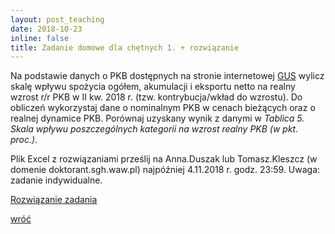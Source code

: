 ```yaml
---
layout: post_teaching
date: 2018-10-23
inline: false
title: Zadanie domowe dla chętnych 1. + rozwiązanie
---
```

Na podstawie danych o PKB dostępnych na stronie internetowej <a target="_blank" rel="noopener noreferrer" href="https://stat.gov.pl">GUS</a> wylicz skalę wpływu spożycia ogółem, akumulacji i eksportu netto na realny wzrost r/r PKB w II kw. 2018 r. (tzw. kontrybucja/wkład do wzrostu). Do obliczeń wykorzystaj dane o nominalnym PKB w cenach bieżących oraz o realnej dynamice PKB. Porównaj uzyskany wynik z danymi w <i>Tablica 5. Skala wpływu poszczególnych kategorii na wzrost realny PKB (w pkt. proc.)</i>.

Plik Excel z rozwiązaniami prześlij na Anna.Duszak lub Tomasz.Kleszcz (w domenie doktorant.sgh.waw.pl) najpóźniej 4.11.2018 r. godz. 23:59. Uwaga: zadanie indywidualne.

<a target="_blank" rel="noopener noreferrer" href="{{ '/teaching/makroekonomia2/praca dla chetnych wklady do wzrostu PKB - rozwiazanie.xlsx' | prepend: site.baseurl | prepend: site.url }}"> <i class="far fa-file-excel"></i> Rozwiązanie zadania </a>


<a href="{{ '/teaching/makroekonomia2/' | prepend: site.baseurl | prepend: site.url }}"> <i class="fas fa-undo"></i> wróć </a>
